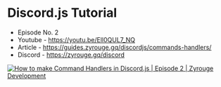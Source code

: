# Discord.js Tutorial

- Episode No. 2
- Youtube - https://youtu.be/Ell0QUL7_NQ
- Article - https://guides.zyrouge.gq/discordjs/commands-handlers/
- Discord - https://zyrouge.gq/discord

[![How to make Command Handlers in Discord.js | Episode 2 | Zyrouge Development](https://img.youtube.com/vi/Ell0QUL7_NQ/0.jpg)](https://www.youtube.com/watch?v=Ell0QUL7_NQ "How to make Command Handlers in Discord.js | Episode 2 | Zyrouge Development")
